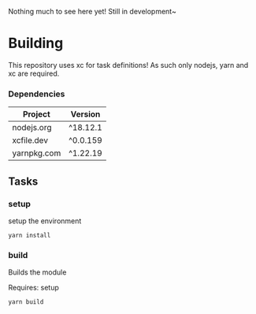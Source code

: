 Nothing much to see here yet!
Still in development~

# Building

This repository uses xc for task definitions! As such only nodejs, yarn and xc are required.

### Dependencies
| Project     | Version  |
|-------------|----------|
| nodejs.org  | ^18.12.1 |
| xcfile.dev  | ^0.0.159 |
| yarnpkg.com | ^1.22.19 |

## Tasks

### setup

setup the environment

```
yarn install
```

### build

Builds the module

Requires: setup

```
yarn build
```
